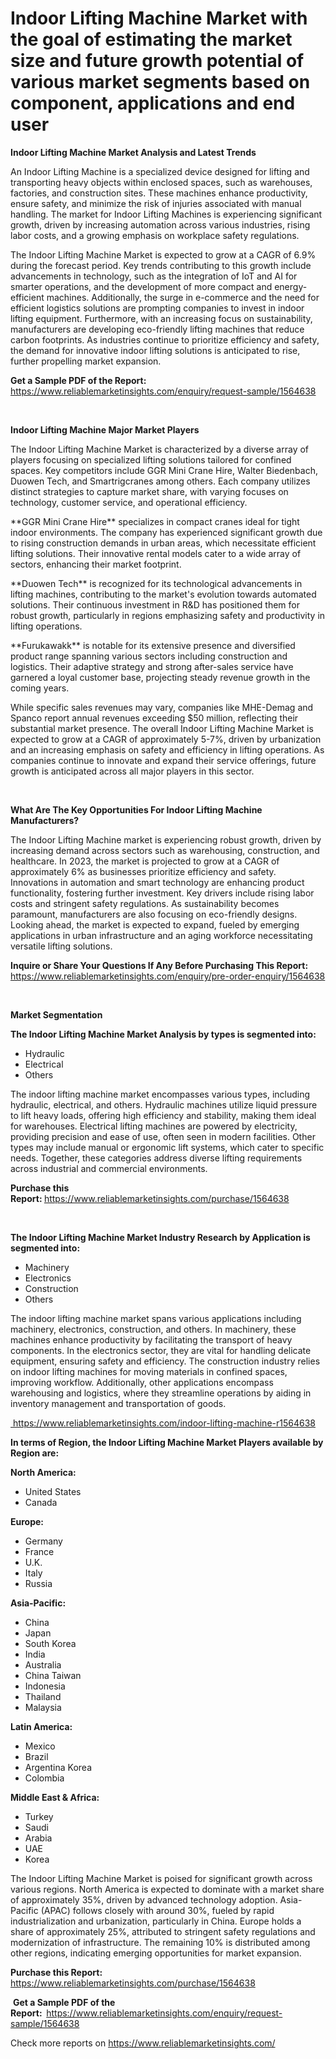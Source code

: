 <p><h1>Indoor Lifting Machine Market with the goal of estimating the market size and future growth potential of various market segments based on component, applications and end user</h1></p><p><strong>Indoor Lifting Machine Market Analysis and Latest Trends</strong></p>
<p><p>An Indoor Lifting Machine is a specialized device designed for lifting and transporting heavy objects within enclosed spaces, such as warehouses, factories, and construction sites. These machines enhance productivity, ensure safety, and minimize the risk of injuries associated with manual handling. The market for Indoor Lifting Machines is experiencing significant growth, driven by increasing automation across various industries, rising labor costs, and a growing emphasis on workplace safety regulations.</p><p>The Indoor Lifting Machine Market is expected to grow at a CAGR of 6.9% during the forecast period. Key trends contributing to this growth include advancements in technology, such as the integration of IoT and AI for smarter operations, and the development of more compact and energy-efficient machines. Additionally, the surge in e-commerce and the need for efficient logistics solutions are prompting companies to invest in indoor lifting equipment. Furthermore, with an increasing focus on sustainability, manufacturers are developing eco-friendly lifting machines that reduce carbon footprints. As industries continue to prioritize efficiency and safety, the demand for innovative indoor lifting solutions is anticipated to rise, further propelling market expansion.</p></p>
<p><strong>Get a Sample PDF of the Report:&nbsp;</strong> <a href="https://www.reliablemarketinsights.com/enquiry/request-sample/1564638?utm_campaign=2462&utm_medium=2&utm_source=Github&utm_content=ia&utm_term=27022025&utm_id=indoor-lifting-machine">https://www.reliablemarketinsights.com/enquiry/request-sample/1564638</a></p>
<p>&nbsp;</p>
<p><strong>Indoor Lifting Machine Major Market Players</strong></p>
<p><p>The Indoor Lifting Machine Market is characterized by a diverse array of players focusing on specialized lifting solutions tailored for confined spaces. Key competitors include GGR Mini Crane Hire, Walter Biedenbach, Duowen Tech, and Smartrigcranes among others. Each company utilizes distinct strategies to capture market share, with varying focuses on technology, customer service, and operational efficiency.</p><p>**GGR Mini Crane Hire** specializes in compact cranes ideal for tight indoor environments. The company has experienced significant growth due to rising construction demands in urban areas, which necessitate efficient lifting solutions. Their innovative rental models cater to a wide array of sectors, enhancing their market footprint.</p><p>**Duowen Tech** is recognized for its technological advancements in lifting machines, contributing to the market's evolution towards automated solutions. Their continuous investment in R&D has positioned them for robust growth, particularly in regions emphasizing safety and productivity in lifting operations.</p><p>**Furukawakk** is notable for its extensive presence and diversified product range spanning various sectors including construction and logistics. Their adaptive strategy and strong after-sales service have garnered a loyal customer base, projecting steady revenue growth in the coming years.</p><p>While specific sales revenues may vary, companies like MHE-Demag and Spanco report annual revenues exceeding $50 million, reflecting their substantial market presence. The overall Indoor Lifting Machine Market is expected to grow at a CAGR of approximately 5-7%, driven by urbanization and an increasing emphasis on safety and efficiency in lifting operations. As companies continue to innovate and expand their service offerings, future growth is anticipated across all major players in this sector.</p></p>
<p>&nbsp;</p>
<p><strong>What Are The Key Opportunities For Indoor Lifting Machine Manufacturers?</strong></p>
<p><p>The Indoor Lifting Machine market is experiencing robust growth, driven by increasing demand across sectors such as warehousing, construction, and healthcare. In 2023, the market is projected to grow at a CAGR of approximately 6% as businesses prioritize efficiency and safety. Innovations in automation and smart technology are enhancing product functionality, fostering further investment. Key drivers include rising labor costs and stringent safety regulations. As sustainability becomes paramount, manufacturers are also focusing on eco-friendly designs. Looking ahead, the market is expected to expand, fueled by emerging applications in urban infrastructure and an aging workforce necessitating versatile lifting solutions.</p></p>
<p><strong>Inquire or Share Your Questions If Any Before Purchasing This Report:</strong> <a href="https://www.reliablemarketinsights.com/enquiry/pre-order-enquiry/1564638?utm_campaign=2462&utm_medium=2&utm_source=Github&utm_content=ia&utm_term=27022025&utm_id=indoor-lifting-machine">https://www.reliablemarketinsights.com/enquiry/pre-order-enquiry/1564638</a></p>
<p>&nbsp;</p>
<p><strong>Market Segmentation</strong></p>
<p><strong>The Indoor Lifting Machine Market Analysis by types is segmented into:</strong></p>
<p><ul><li>Hydraulic</li><li>Electrical</li><li>Others</li></ul></p>
<p><p>The indoor lifting machine market encompasses various types, including hydraulic, electrical, and others. Hydraulic machines utilize liquid pressure to lift heavy loads, offering high efficiency and stability, making them ideal for warehouses. Electrical lifting machines are powered by electricity, providing precision and ease of use, often seen in modern facilities. Other types may include manual or ergonomic lift systems, which cater to specific needs. Together, these categories address diverse lifting requirements across industrial and commercial environments.</p></p>
<p><strong>Purchase this Report:&nbsp;</strong><a href="https://www.reliablemarketinsights.com/purchase/1564638?utm_campaign=2462&utm_medium=2&utm_source=Github&utm_content=ia&utm_term=27022025&utm_id=indoor-lifting-machine">https://www.reliablemarketinsights.com/purchase/1564638</a></p>
<p>&nbsp;</p>
<p><strong>The Indoor Lifting Machine Market Industry Research by Application is segmented into:</strong></p>
<p><ul><li>Machinery</li><li>Electronics</li><li>Construction</li><li>Others</li></ul></p>
<p><p>The indoor lifting machine market spans various applications including machinery, electronics, construction, and others. In machinery, these machines enhance productivity by facilitating the transport of heavy components. In the electronics sector, they are vital for handling delicate equipment, ensuring safety and efficiency. The construction industry relies on indoor lifting machines for moving materials in confined spaces, improving workflow. Additionally, other applications encompass warehousing and logistics, where they streamline operations by aiding in inventory management and transportation of goods.</p></p>
<p><a href="https://www.reliablemarketinsights.com/indoor-lifting-machine-r1564638?utm_campaign=2462&utm_medium=2&utm_source=Github&utm_content=ia&utm_term=27022025&utm_id=indoor-lifting-machine">&nbsp;https://www.reliablemarketinsights.com/indoor-lifting-machine-r1564638</a></p>
<p><strong>In terms of Region, the Indoor Lifting Machine Market Players available by Region are:</strong></p>
<p>
    <p> <strong> North America: </strong>
        <ul>
            <li>United States</li>
            <li>Canada</li>
        </ul>
        </p> 
    <p> <strong> Europe: </strong>
        <ul>
            <li>Germany</li>
            <li>France</li>
            <li>U.K.</li>
            <li>Italy</li>
            <li>Russia</li>
        </ul>
        </p> 
    <p> <strong> Asia-Pacific: </strong>
        <ul>
            <li>China</li>
            <li>Japan</li>
            <li>South Korea</li>
            <li>India</li>
            <li>Australia</li>
            <li>China Taiwan</li>
            <li>Indonesia</li>
            <li>Thailand</li>
            <li>Malaysia</li>
        </ul>
        </p> 
    <p> <strong> Latin America: </strong>
        <ul>
            <li>Mexico</li>
            <li>Brazil</li>
            <li>Argentina Korea</li>
            <li>Colombia</li>
        </ul>
        </p> 
    <p> <strong> Middle East & Africa: </strong>
        <ul>
            <li>Turkey</li>
            <li>Saudi</li>
            <li>Arabia</li>
            <li>UAE</li>
            <li>Korea</li>
        </ul>
    </p>
    </p>
<p><p>The Indoor Lifting Machine Market is poised for significant growth across various regions. North America is expected to dominate with a market share of approximately 35%, driven by advanced technology adoption. Asia-Pacific (APAC) follows closely with around 30%, fueled by rapid industrialization and urbanization, particularly in China. Europe holds a share of approximately 25%, attributed to stringent safety regulations and modernization of infrastructure. The remaining 10% is distributed among other regions, indicating emerging opportunities for market expansion.</p></p>
<p><strong>Purchase this Report: </strong><a href="https://www.reliablemarketinsights.com/purchase/1564638?utm_campaign=2462&utm_medium=2&utm_source=Github&utm_content=ia&utm_term=27022025&utm_id=indoor-lifting-machine">https://www.reliablemarketinsights.com/purchase/1564638</a></p>
<p>&nbsp;<strong>Get a Sample PDF of the Report:&nbsp;&nbsp;</strong><a href="https://www.reliablemarketinsights.com/enquiry/request-sample/1564638?utm_campaign=2462&utm_medium=2&utm_source=Github&utm_content=ia&utm_term=27022025&utm_id=indoor-lifting-machine">https://www.reliablemarketinsights.com/enquiry/request-sample/1564638</a></p>
<p><strong></strong></p>
<p>Check more reports on <a href="https://www.reliablemarketinsights.com/?utm_campaign=2462&utm_medium=2&utm_source=Github&utm_content=ia&utm_term=27022025&utm_id=indoor-lifting-machine">https://www.reliablemarketinsights.com/</a></p>